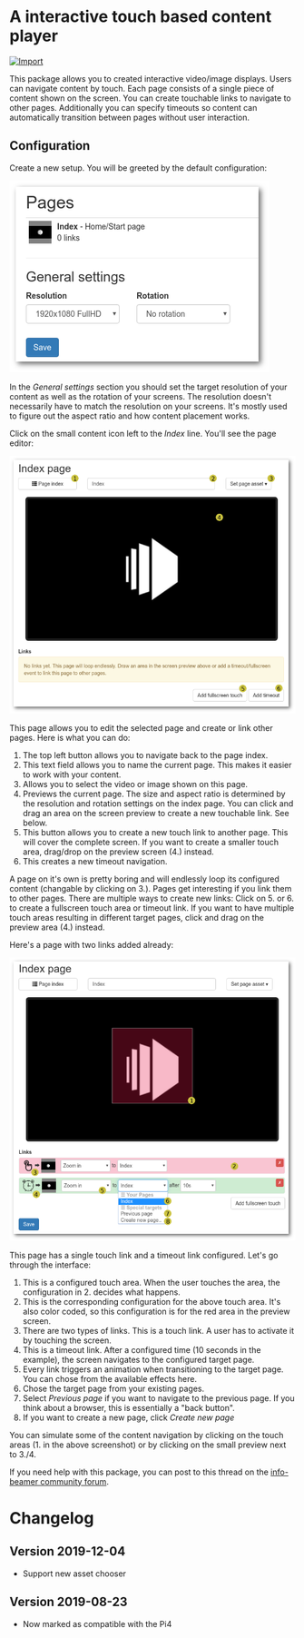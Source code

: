 # A interactive touch based content player

[![Import](https://cdn.infobeamer.com/s/img/import.png)](https://info-beamer.com/use?url=https://github.com/info-beamer/package-touch-player)

This package allows you to created interactive video/image displays. Users can navigate content by touch. Each page consists
of a single piece of content shown on the screen. You can create touchable links to navigate to other pages.
Additionally you can specify timeouts so content can automatically transition between pages without user interaction.

## Configuration

Create a new setup. You will be greeted by the default configuration:

![Index page](doc-index.png)

In the _General settings_ section you should set the target resolution of your content as well as the rotation of your
screens. The resolution doesn't necessarily have to match the resolution on your screens. It's mostly used to figure
out the aspect ratio and how content placement works.

Click on the small content icon left to the _Index_ line. You'll see the page editor:

![Page editor 1](doc-page1.png)

This page allows you to edit the selected page and create or link other pages. Here is what you can do:

1. The top left button allows you to navigate back to the page index.
1. This text field allows you to name the current page. This makes it easier to work with your content.
1. Allows you to select the video or image shown on this page.
1. Previews the current page. The size and aspect ratio is determined by the resolution and rotation settings on the index
   page. You can click and drag an area on the screen preview to create a new touchable link. See below.
1. This button allows you to create a new touch link to another page. This will cover the complete screen. If you want to
   create a smaller touch area, drag/drop on the preview screen (4.) instead.
1. This creates a new timeout navigation.

A page on it's own is pretty boring and will endlessly loop its configured content (changable by clicking on 3.). Pages
get interesting if you link them to other pages. There are multiple ways to create new links: Click on 5. or 6. to create
a fullscreen touch area or timeout link. If you want to have multiple touch areas resulting in different target pages,
click and drag on the preview area (4.) instead.

Here's a page with two links added already:

![Page editor 2](doc-page2.png)

This page has a single touch link and a timeout link configured. Let's go through the interface:

1. This is a configured touch area. When the user touches the area, the configuration in 2. decides what happens.
1. This is the corresponding configuration for the above touch area. It's also color coded, so this configuration
   is for the red area in the preview screen. 
1. There are two types of links. This is a touch link. A user has to activate it by touching the screen.
1. This is a timeout link. After a configured time (10 seconds in the example), the screen navigates to the
   configured target page.
1. Every link triggers an animation when transitioning to the target page. You can chose from the available
   effects here.
1. Chose the target page from your existing pages.
1. Select _Previous page_ if you want to navigate to the previous page. If you think about a browser, this
   is essentially a "back button".
1. If you want to create a new page, click _Create new page_

You can simulate some of the content navigation by clicking on the touch areas (1. in the above screenshot)
or by clicking on the small preview next to 3./4.

If you need help with this package, you can post to this thread on the
[info-beamer community forum](https://community.infobeamer.com/t/404).

# Changelog

## Version 2019-12-04

* Support new asset chooser

## Version 2019-08-23

* Now marked as compatible with the Pi4
